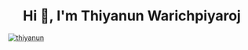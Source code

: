 <h1 align="center">Hi 👋, I'm Thiyanun Warichpiyaroj</h1>

<p align="left"> <a href="https://github.com/ryo-ma/github-profile-trophy"><img src="https://github-profile-trophy.vercel.app/?username=thiyanun" alt="thiyanun" /></a> </p>

